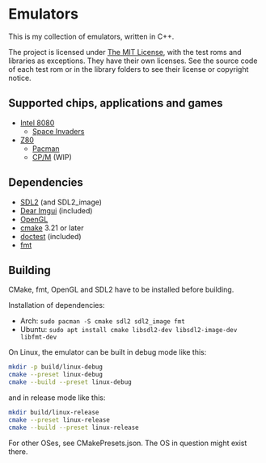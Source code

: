 # Emulators

This is my collection of emulators, written in C++.

The project is licensed under [The MIT License](LICENSE.md), with the test roms and libraries as exceptions. They have
their own licenses. See the source code of each test rom or in the library folders to see their license or copyright
notice.

## Supported chips, applications and games

- [Intel 8080](documentation/chips/8080.md)
    - [Space Invaders](documentation/applications/space_invaders.md)
- [Z80](documentation/chips/z80.md)
    - [Pacman](documentation/applications/pacman.md)
    - [CP/M](documentation/applications/cpm.md) (WIP)

## Dependencies

- [SDL2](https://www.libsdl.org/) (and SDL2_image)
- [Dear Imgui](https://github.com/ocornut/imgui) (included)
- [OpenGL](https://www.opengl.org/)
- [cmake](https://cmake.org/) 3.21 or later
- [doctest](https://github.com/doctest/doctest) (included)
- [fmt](https://fmt.dev/)

## Building

CMake, fmt, OpenGL and SDL2 have to be installed before building.

Installation of dependencies:

- Arch: `sudo pacman -S cmake sdl2 sdl2_image fmt`
- Ubuntu: `sudo apt install cmake libsdl2-dev libsdl2-image-dev libfmt-dev`

On Linux, the emulator can be built in debug mode like this:

```sh
mkdir -p build/linux-debug
cmake --preset linux-debug
cmake --build --preset linux-debug
```

and in release mode like this:

```sh
mkdir build/linux-release
cmake --preset linux-release
cmake --build --preset linux-release
```

For other OSes, see CMakePresets.json. The OS in question might exist there.

